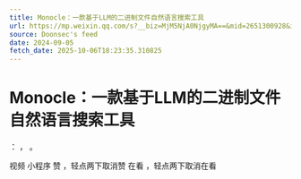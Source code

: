 ```yaml
---
title: Monocle：一款基于LLM的二进制文件自然语言搜索工具
url: https://mp.weixin.qq.com/s?__biz=MjM5NjA0NjgyMA==&mid=2651300928&idx=4&sn=28bca7d7cf7c065707e29c5b44318f43
source: Doonsec's feed
date: 2024-09-05
fetch_date: 2025-10-06T18:23:35.310825
---
```


# Monocle：一款基于LLM的二进制文件自然语言搜索工具

：
，
。

视频
小程序
赞
，轻点两下取消赞
在看
，轻点两下取消在看